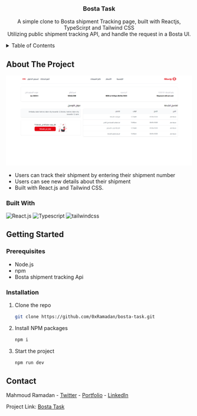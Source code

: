 <br />
<div align="center">
  <h3 align="center">Bosta Task</h3>

  <p align="center">
   A simple clone to Bosta shipment Tracking page, built with Reactjs, TypeScirpt and Tailwind CSS
    <br />
    Utilizing public shipment tracking API, and handle the request in a Bosta UI.
    <br />
  </p>
</div>

  <details>
  <summary>Table of Contents</summary>
  <ol>
    <li>
      <a href="#about-the-project">About The Project</a>
      <ul>
        <li><a href="#built-with">Built With</a></li>
      </ul>
    </li>
    <li>
      <a href="#getting-started">Getting Started</a>
      <ul>
        <li><a href="#prerequisites">Prerequisites</a></li>
        <li><a href="#installation">Installation</a></li>
      </ul>
    </li>
    <li><a href="#contact">Contact</a></li>
  </ol>
</details>

## About The Project

[![Bosta Track API](assets/Screenshot-UI.01.png)](https://github.com/Elalfy74/news-app)

- Users can track their shipment by entering their shipment number
- Users can see new details about their shipment
- Built with React.js and Tailwind CSS.

### Built With

![React.js](https://img.shields.io/badge/-ReactJs-61DAFB?logo=react&logoColor=white&style=for-the-badge)
![Typescript](https://img.shields.io/badge/-Typescript-007ACC?style=for-the-badge&logo=typescript&logoColor=white)
![tailwindcss](https://img.shields.io/badge/tailwindcss-0F172A?style=for-the-badge&logo=tailwindcss)

## Getting Started

### Prerequisites

- Node.js
- npm
- Bosta shipment tracking Api

### Installation

1. Clone the repo
   ```sh
   git clone https://github.com/0xRamadan/bosta-task.git
   ```
2. Install NPM packages
   ```sh
   npm i
   ```
3. Start the project
   ```sh
   npm run dev
   ```

## Contact

Mahmoud Ramadan - [Twitter](https://twitter.com/Mahmoudelalfy74) -
[Portfolio](https://0xramadan.vercel.app/) -
[LinkedIn](https://www.linkedin.com/in/0xramadan/)

Project Link: [Bosta Task](https://github.com/0xramadan/bosta-task)
